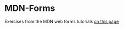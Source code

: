# MDN-Forms
Exercises from the MDN web forms tutorials [on this page](https://developer.mozilla.org/en-US/docs/Learn/Forms#introductory_guides)
